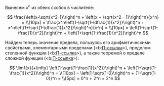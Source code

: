 Вынесем $x^n$ из обеих скобок в числителе:

$$ \frac{\left(x-\sqrt{x^2-1}\right)^n + \left(x + \sqrt{x^2 - 1}\right)^n}{x^n} = \\[10px] = \frac{x^n\left(1-\sqrt{1-\dfrac{1}{x^2}}\right)^n + x^n\left(1+\sqrt{1-\dfrac{1}{x^2}}\right)^n}{x^n} = \\[10px] = \left(1-\sqrt{1-\frac{1}{x^2}}\right)^n + \left(1+\sqrt{1-\frac{1}{x^2}}\right)^n $$

Найдем теперь значение предела, пользуясь его арифметическими свойствами, элементарными пределами (<b:[П-ссылка](advanced/proto/f-lim/elementary)>), пределом степенной функции (<b:[П-ссылка](advanced/proto/f-lim/f-power)>), а также теоремой о пределе сложной функции (<b:[П-ссылка](advanced/proto/f-lim/composition)>):

$$ \limf{x}{+\infty} \left(1-\sqrt{1-\frac{1}{x^2}}\right)^n + \left(1+\sqrt{1-\frac{1}{x^2}}\right)^n = \\[10px] = \left(1-\sqrt{1-0}\right)^n + (1+\sqrt{1-0})^n = \\[5px] = 0^n + 2^n = 2^n $$